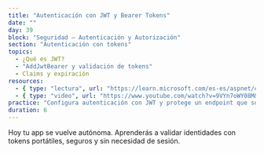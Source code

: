 ```yaml
---
title: "Autenticación con JWT y Bearer Tokens"
date: ""
day: 39
block: "Seguridad – Autenticación y Autorización"
section: "Autenticación con tokens"
topics:
  - ¿Qué es JWT?
  - "AddJwtBearer y validación de tokens"
  - Claims y expiración
resources:
  - { type: "lectura", url: "https://learn.microsoft.com/es-es/aspnet/core/security/authentication/jwt-authn" }
  - { type: "video", url: "https://www.youtube.com/watch?v=9VYn7oWY08M&t=2712s" }
practice: "Configura autenticación con JWT y protege un endpoint que solo responda si el token es válido."
duration: 6
---
```


Hoy tu app se vuelve autónoma. Aprenderás a validar identidades con tokens portátiles, seguros y sin necesidad de sesión.